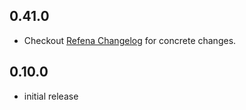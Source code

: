 ## 0.41.0

- Checkout [Refena Changelog](https://pub.dev/packages/refena/changelog) for concrete changes.

## 0.10.0

- initial release
